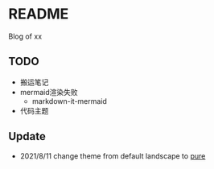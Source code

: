 # README

Blog of xx

## TODO

- 搬运笔记
- mermaid渲染失败
  - markdown-it-mermaid
- 代码主题

## Update
- 2021/8/11 change theme from default landscape to [pure](https://github.com/cofess/hexo-theme-pure/blob/master/README.cn.md)